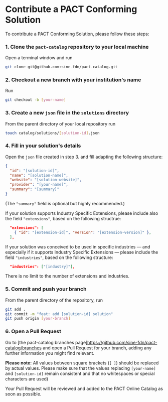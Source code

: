 # Contribute a PACT Conforming Solution

To contribute a PACT Conforming Solution, please follow these steps:

### 1. Clone the `pact-catalog` repository to your local machine

Open a terminal window and run

```sh
git clone git@github.com:sine-fdn/pact-catalog.git
```

### 2. Checkout a new branch with your institution's name

Run

```sh
git checkout -b [your-name]
```

### 3. Create a new `json` file in the `solutions` directory

From the parent directory of your local repository run

```sh
touch catalog/solutions/[solution-id].json
```

### 4. Fill in your solution's details

Open the `json` file created in step 3. and fill adapting the following structure:

```json
{
  "id": "[solution-id]",
  "name": "[solution-name]",
  "website": "[solution-website]",
  "provider": "[your-name]",
  "summary": "[summary]"
}
```

(The `"summary"` field is optional but highly recommended.)

If your solution supports Industry Specific Extensions, please include also the field `"extensions"`, based on the following structrue:

```json
  "extensions": [
    { "id": "[extension-id]", "version": "[extension-version]" },
  ],
```

If your solution was conceived to be used in specific industries — and especially if it supports Industry Specific Extensions — please include the field `"industries"`, based on the following structure:

```json
  "industries": ["[industry]"],
```

There is no limit to the number of extensions and industries.

### 5. Commit and push your branch

From the parent directory of the repository, run

```sh
git add .
git commit -m "feat: add [solution-id] solution"
git push origin [your-branch]
```

### 6. Open a Pull Request

Go to [the pact-catalog branches page]https://github.com/sine-fdn/pact-catalog/branches and open a Pull Request for your branch, adding any further information you might find relevant.


<strong>Please note:</strong> All values between square brackets (`[ ]`) should be replaced by actual values. Please make sure that the values replacing `[your-name]` and `[solution-id]` remain consistent and that no whitespaces or special characters are used)

Your Pull Request will be reviewed and added to the PACT Online Catalog as soon as possible.
